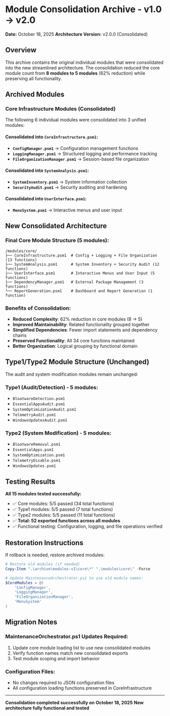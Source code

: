 # Module Consolidation Archive - v1.0 → v2.0

**Date:** October 18, 2025
**Architecture Version:** v2.0.0 (Consolidated)

## Overview

This archive contains the original individual modules that were consolidated into the new streamlined architecture. The consolidation reduced the core module count from **8 modules to 5 modules** (62% reduction) while preserving all functionality.

## Archived Modules

### Core Infrastructure Modules (Consolidated)

The following 6 individual modules were consolidated into 3 unified modules:

#### Consolidated into `CoreInfrastructure.psm1`:
- **`ConfigManager.psm1`** → Configuration management functions
- **`LoggingManager.psm1`** → Structured logging and performance tracking  
- **`FileOrganizationManager.psm1`** → Session-based file organization

#### Consolidated into `SystemAnalysis.psm1`:
- **`SystemInventory.psm1`** → System information collection
- **`SecurityAudit.psm1`** → Security auditing and hardening

#### Consolidated into `UserInterface.psm1`:
- **`MenuSystem.psm1`** → Interactive menus and user input

## New Consolidated Architecture

### Final Core Module Structure (5 modules):
```
/modules/core/
├── CoreInfrastructure.psm1  # Config + Logging + File Organization (13 functions)
├── SystemAnalysis.psm1      # System Inventory + Security Audit (12 functions)
├── UserInterface.psm1       # Interactive Menus and User Input (5 functions)
├── DependencyManager.psm1   # External Package Management (3 functions)
└── ReportGeneration.psm1    # Dashboard and Report Generation (1 function)
```

### Benefits of Consolidation:
- **Reduced Complexity**: 62% reduction in core modules (8 → 5)
- **Improved Maintainability**: Related functionality grouped together
- **Simplified Dependencies**: Fewer import statements and dependency chains
- **Preserved Functionality**: All 34 core functions maintained
- **Better Organization**: Logical grouping by functional domain

## Type1/Type2 Module Structure (Unchanged)

The audit and system modification modules remain unchanged:

### Type1 (Audit/Detection) - 5 modules:
- `BloatwareDetection.psm1`
- `EssentialAppsAudit.psm1`
- `SystemOptimizationAudit.psm1`
- `TelemetryAudit.psm1`
- `WindowsUpdatesAudit.psm1`

### Type2 (System Modification) - 5 modules:
- `BloatwareRemoval.psm1`
- `EssentialApps.psm1`
- `SystemOptimization.psm1`
- `TelemetryDisable.psm1`
- `WindowsUpdates.psm1`

## Testing Results

**All 15 modules tested successfully:**
- ✅ Core modules: 5/5 passed (34 total functions)
- ✅ Type1 modules: 5/5 passed (7 total functions)  
- ✅ Type2 modules: 5/5 passed (11 total functions)
- ✅ **Total: 52 exported functions across all modules**
- ✅ Functional testing: Configuration, logging, and file operations verified

## Restoration Instructions

If rollback is needed, restore archived modules:

```powershell
# Restore old modules (if needed)
Copy-Item ".\archive\modules-v1\core\*" ".\modules\core\" -Force

# Update MaintenanceOrchestrator.ps1 to use old module names:
$CoreModules = @(
    'ConfigManager',
    'LoggingManager', 
    'FileOrganizationManager',
    'MenuSystem'
)
```

## Migration Notes

### MaintenanceOrchestrator.ps1 Updates Required:
1. Update core module loading list to use new consolidated modules
2. Verify function names match new consolidated exports
3. Test module scoping and import behavior

### Configuration Files:
- No changes required to JSON configuration files
- All configuration loading functions preserved in CoreInfrastructure

---

**Consolidation completed successfully on October 18, 2025**
**New architecture fully functional and tested**